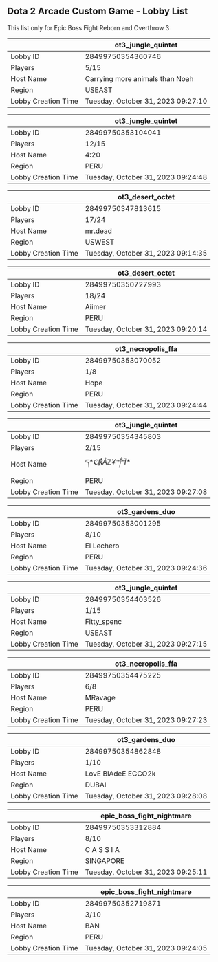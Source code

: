 ## Dota 2 Arcade Custom Game - Lobby List

This list only for Epic Boss Fight Reborn and Overthrow 3

|  | ot3_jungle_quintet |
| ------ | ------ |
| Lobby ID | 28499750354360746 |
| Players | 5/15 |
| Host Name | Carrying more animals than Noah |
| Region | USEAST |
| Lobby Creation Time | Tuesday, October 31, 2023 09:27:10 |


|  | ot3_jungle_quintet |
| ------ | ------ |
| Lobby ID | 28499750353104041 |
| Players | 12/15 |
| Host Name | 4:20 |
| Region | PERU |
| Lobby Creation Time | Tuesday, October 31, 2023 09:24:48 |


|  | ot3_desert_octet |
| ------ | ------ |
| Lobby ID | 28499750347813615 |
| Players | 17/24 |
| Host Name | mr.dead |
| Region | USWEST |
| Lobby Creation Time | Tuesday, October 31, 2023 09:14:35 |


|  | ot3_desert_octet |
| ------ | ------ |
| Lobby ID | 28499750350727993 |
| Players | 18/24 |
| Host Name | Aiimer |
| Region | PERU |
| Lobby Creation Time | Tuesday, October 31, 2023 09:20:14 |


|  | ot3_necropolis_ffa |
| ------ | ------ |
| Lobby ID | 28499750353070052 |
| Players | 1/8 |
| Host Name | Hope |
| Region | PERU |
| Lobby Creation Time | Tuesday, October 31, 2023 09:24:44 |


|  | ot3_jungle_quintet |
| ------ | ------ |
| Lobby ID | 28499750354345803 |
| Players | 2/15 |
| Host Name | ད*_ℭ℟Åℤ¥༒Ï_* |
| Region | PERU |
| Lobby Creation Time | Tuesday, October 31, 2023 09:27:08 |


|  | ot3_gardens_duo |
| ------ | ------ |
| Lobby ID | 28499750353001295 |
| Players | 8/10 |
| Host Name | El Lechero |
| Region | PERU |
| Lobby Creation Time | Tuesday, October 31, 2023 09:24:36 |


|  | ot3_jungle_quintet |
| ------ | ------ |
| Lobby ID | 28499750354403526 |
| Players | 1/15 |
| Host Name | Fitty_spenc |
| Region | USEAST |
| Lobby Creation Time | Tuesday, October 31, 2023 09:27:15 |


|  | ot3_necropolis_ffa |
| ------ | ------ |
| Lobby ID | 28499750354475225 |
| Players | 6/8 |
| Host Name | MRavage |
| Region | PERU |
| Lobby Creation Time | Tuesday, October 31, 2023 09:27:23 |


|  | ot3_gardens_duo |
| ------ | ------ |
| Lobby ID | 28499750354862848 |
| Players | 1/10 |
| Host Name | LovE BlAdeE ECCO2k |
| Region | DUBAI |
| Lobby Creation Time | Tuesday, October 31, 2023 09:28:08 |


|  | epic_boss_fight_nightmare |
| ------ | ------ |
| Lobby ID | 28499750353312884 |
| Players | 8/10 |
| Host Name | C A S S I A |
| Region | SINGAPORE |
| Lobby Creation Time | Tuesday, October 31, 2023 09:25:11 |


|  | epic_boss_fight_nightmare |
| ------ | ------ |
| Lobby ID | 28499750352719871 |
| Players | 3/10 |
| Host Name | BAN |
| Region | PERU |
| Lobby Creation Time | Tuesday, October 31, 2023 09:24:05 |


